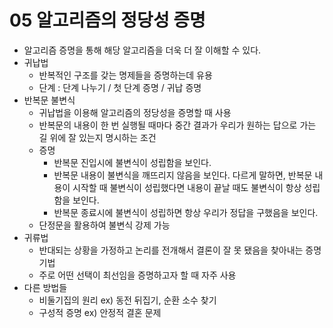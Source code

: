 # 05 알고리즘의 정당성 증명

- 알고리즘 증명을 통해 해당 알고리즘을 더욱 더 잘 이해할 수 있다.
- 귀납법
    - 반복적인 구조를 갖는 명제들을 증명하는데 유용
    - 단계 : 단계 나누기 / 첫 단계 증명 / 귀납 증명
- 반복문 불변식
    - 귀납법을 이용해 알고리즘의 정당성을 증명할 때 사용
    - 반복문의 내용이 한 번 실행될 때마다 중간 결과가 우리가 원하는 답으로 가는 길 위에 잘 있는지 명시하는 조건
    - 증명
        - 반복문 진입시에 불변식이 성립함을 보인다.
        - 반복문 내용이 불변식을 깨뜨리지 않음을 보인다. 다르게 말하면, 반복문 내용이 시작할 때 불변식이 성립했다면 내용이 끝날 때도 불변식이 항상 성립함을 보인다.
        - 반복문 종료시에 불변식이 성립하면 항상 우리가 정답을 구했음을 보인다.
    - 단정문을 활용하여 불변식 강제 가능
- 귀류법
    - 반대되는 상황을 가정하고 논리를 전개해서 결론이 잘 못 됐음을 찾아내는 증명 기법
    - 주로 어떤 선택이 최선임을 증명하고자 할 때 자주 사용
- 다른 방법들
    - 비둘기집의 원리 ex) 동전 뒤집기, 순환 소수 찾기
    - 구성적 증명 ex) 안정적 결혼 문제